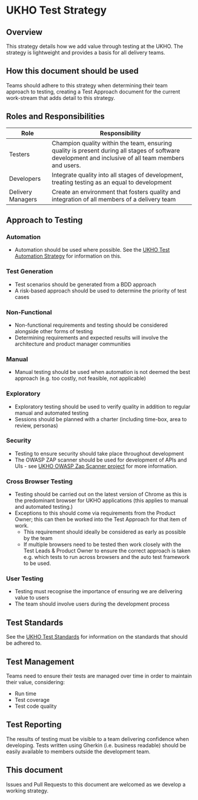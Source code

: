 # UKHO Test Strategy

## Overview

This strategy details how we add value through testing at the UKHO. The strategy is lightweight and provides a basis for all delivery teams.

## How this document should be used

Teams should adhere to this strategy when determining their team approach to testing, creating a Test Approach document for the current work-stream that adds detail to this strategy.

## Roles and Responsibilities

| Role | Responsibility |
| - | - |
| Testers | Champion quality within the team, ensuring quality is present during all stages of software development and inclusive of all team members and users. |
| Developers | Integrate quality into all stages of development, treating testing as an equal to development |
| Delivery Managers | Create an environment that fosters quality and integration of all members of a delivery team |

## Approach to Testing

### Automation

* Automation should be used where possible. See the [UKHO Test Automation Strategy](test-automation-strategy.md) for information on this.

### Test Generation

* Test scenarios should be generated from a BDD approach
* A risk-based approach should be used to determine the priority of test cases

### Non-Functional

* Non-functional requirements and testing should be considered alongside other forms of testing
* Determining requirements and expected results will involve the architecture and product manager communities

### Manual

* Manual testing should be used when automation is not deemed the best approach (e.g. too costly, not feasible, not applicable) 

### Exploratory

* Exploratory testing should be used to verify quality in addition to regular manual and automated testing
* Sessions should be planned with a charter (including time-box, area to review, personas)

### Security

* Testing to ensure security should take place throughout development
* The OWASP ZAP scanner should be used for development of APIs and UIs - see [UKHO OWASP Zap Scanner project](https://github.com/UKHO/owasp-zap-scan) for more information.

### Cross Browser Testing

* Testing should be carried out on the latest version of Chrome as this is the predominant browser for UKHO applications (this applies to manual and automated testing.)
* Exceptions to this should come via requirements from the Product Owner; this can then be worked into the Test Approach for that item of work.
	* This requirement should ideally be considered as early as possible by the team
	* If multiple browsers need to be tested then work closely with the Test Leads & Product Owner to ensure the correct approach is taken e.g. which tests to run across browsers and the auto test framework to be used.

### User Testing

* Testing must recognise the importance of ensuring we are delivering value to users
* The team should involve users during the development process

## Test Standards

See the [UKHO Test Standards](test-code-standards.md) for information on the standards that should be adhered to.

## Test Management

Teams need to ensure their tests are managed over time in order to maintain their value, considering:

* Run time
* Test coverage
* Test code quality

## Test Reporting

The results of testing must be visible to a team delivering confidence when developing. Tests written using Gherkin (i.e. business readable) should be easily available to members outside the development team.

## This document

Issues and Pull Requests to this document are welcomed as we develop a working strategy.
